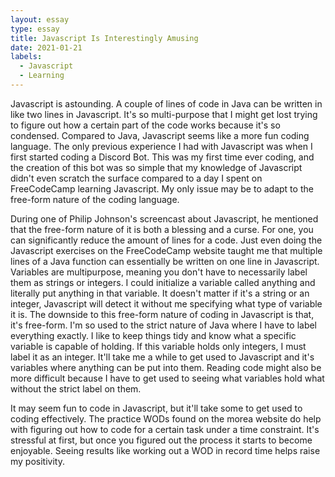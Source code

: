 ```yaml
---
layout: essay
type: essay
title: Javascript Is Interestingly Amusing
date: 2021-01-21
labels:
  - Javascript
  - Learning
---
```


Javascript is astounding. A couple of lines of code in Java can be written in like two lines in Javascript. It's so multi-purpose that I might get lost trying to figure out how a certain part of the code works because it's so condensed. Compared to Java, Javascript seems like a more fun coding language. The only previous experience I had with Javascript was when I first started coding a Discord Bot. This was my first time ever coding, and the creation of this bot was so simple that my knowledge of Javascript didn't even scratch the surface compared to a day I spent on FreeCodeCamp learning Javascript. My only issue may be to adapt to the free-form nature of the coding language.

During one of Philip Johnson's screencast about Javascript, he mentioned that the free-form nature of it is both a blessing and a curse. For one, you can significantly reduce the amount of lines for a code. Just even doing the Javascript exercises on the FreeCodeCamp website taught me that multiple lines of a Java function can essentially be written on one line in Javascript. Variables are multipurpose, meaning you don't have to necessarily label them as strings or integers. I could initialize a variable called anything and literally put anything in that variable. It doesn't matter if it's a string or an integer, Javascript will detect it without me specifying what type of variable it is. The downside to this free-form nature of coding in Javascript is that, it's free-form. I'm so used to the strict nature of Java where I have to label everything exactly. I like to keep things tidy and know what a specific variable is capable of holding. If this variable holds only integers, I must label it as an integer. It'll take me a while to get used to Javascript and it's variables where anything can be put into them. Reading code might also be more difficult because I have to get used to seeing what variables hold what without the strict label on them.

It may seem fun to code in Javascript, but it'll take some to get used to coding effectively. The practice WODs found on the morea website do help with figuring out how to code for a certain task under a time constraint. It's stressful at first, but once you figured out the process it starts to become enjoyable. Seeing results like working out a WOD in record time helps raise my positivity.
